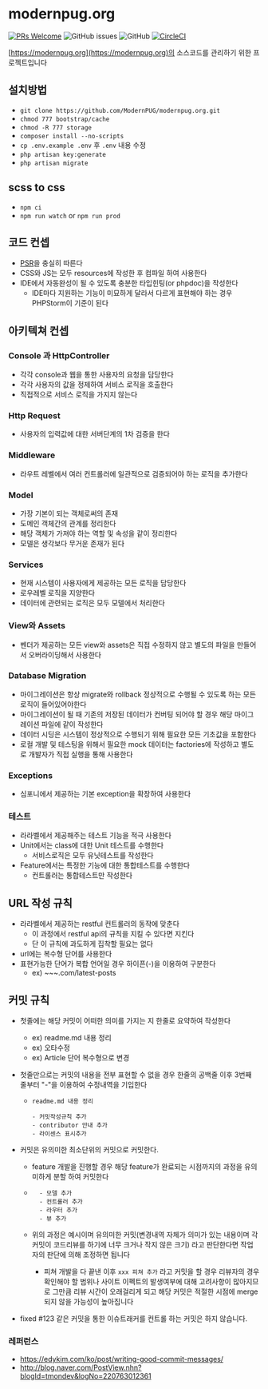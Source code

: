 # modernpug.org

[![PRs Welcome](https://img.shields.io/badge/PRs-welcome-brightgreen.svg?style=flat-square)](http://makeapullrequest.com)
![GitHub issues](https://img.shields.io/github/issues/ModernPug/modernpug.org.svg)
![GitHub](https://img.shields.io/github/license/ModernPug/modernpug.org.svg)
[![CircleCI](https://circleci.com/gh/ModernPUG/modernpug.org.svg?style=svg)](https://circleci.com/gh/ModernPUG/modernpug.org)

[https://modernpug.org](https://modernpug.org)의 소스코드를 관리하기 위한 프로젝트입니다


## 설치방법
- `git clone https://github.com/ModernPUG/modernpug.org.git`
- `chmod 777 bootstrap/cache`
- `chmod -R 777 storage`
- `composer install --no-scripts`
- `cp .env.example .env` 후 `.env` 내용 수정
- `php artisan key:generate`
- `php artisan migrate`

## scss to css
- `npm ci`
- `npm run watch` or `npm run prod`



## 코드 컨셉
- [PSR](https://www.php-fig.org/psr/)을 충실히 따른다
- CSS와 JS는 모두 resources에 작성한 후 컴파일 하여 사용한다
- IDE에서 자동완성이 될 수 있도록 충분한 타입힌팅(or phpdoc)을 작성한다
  - IDE마다 지원하는 기능이 미묘하게 달라서 다르게 표현해야 하는 경우 PHPStorm이 기준이 된다 

## 아키텍쳐 컨셉

### Console 과 HttpController
- 각각 console과 웹을 통한 사용자의 요청을 담당한다
- 각각 사용자의 값을 정제하여 서비스 로직을 호출한다
- 직접적으로 서비스 로직을 가지지 않는다

### Http Request
- 사용자의 입력값에 대한 서버단계의 1차 검증을 한다

### Middleware
- 라우트 레벨에서 여러 컨트롤러에 일관적으로 검증되어야 하는 로직을 추가한다

### Model
- 가장 기본이 되는 객체로써의 존재
- 도메인 객체간의 관계를 정리한다
- 해당 객체가 가져야 하는 역할 및 속성을 같이 정리한다
- 모델은 생각보다 무거운 존재가 된다

### Services
- 현재 시스템이 사용자에게 제공하는 모든 로직을 담당한다
- 로우레벨 로직을 지양한다
- 데이터에 관련되는 로직은 모두 모델에서 처리한다

### View와 Assets
- 벤더가 제공하는 모든 view와 assets은 직접 수정하지 않고 별도의 파일을 만들어서 오버라이딩해서 사용한다

### Database Migration
- 마이그레이션은 항상 migrate와 rollback 정상적으로 수행될 수 있도록 하는 모든 로직이 들어있어야한다
- 마이그레이션이 될 때 기존의 저장된 데이터가 컨버팅 되어야 할 경우 해당 마이그레이션 파일에 같이 작성한다
- 데이터 시딩은 시스템이 정상적으로 수행되기 위해 필요한 모든 기초값을 포함한다
- 로컬 개발 및 테스팅을 위해서 필요한 mock 데이터는 factories에 작성하고 별도로 개발자가 직접 실행을 통해 사용한다


### Exceptions
- 심포니에서 제공하는 기본 exception을 확장하여 사용한다

### 테스트 
- 라라벨에서 제공해주는 테스트 기능을 적극 사용한다
- Unit에서는 class에 대한 Unit 테스트를 수행한다
  - 서비스로직은 모두 유닛테스트를 작성한다
- Feature에서는 특정한 기능에 대한 통합테스트를 수행한다
  - 컨트롤러는 통합테스트만 작성한다
  
  
  
## URL 작성 규칙

- 라라벨에서 제공하는 restful 컨트롤러의 동작에 맞춘다
  - 이 과정에서 restful api의 규칙을 지킬 수 있다면 지킨다
  - 단 이 규칙에 과도하게 집착할 필요는 없다
- url에는 복수형 단어를 사용한다
- 표현가능한 단어가 복합 언어일 경우 하이픈(-)을 이용하여 구분한다
  - ex) ~~~.com/latest-posts
  

## 커밋 규칙
- 첫줄에는 해당 커밋이 어떠한 의미를 가지는 지 한줄로 요약하여 작성한다
  - ex) readme.md 내용 정리
  - ex) 오타수정
  - ex) Article 단어 복수형으로 변경 
  
- 첫줄만으로는 커밋의 내용을 전부 표현할 수 없을 경우 한줄의 공백줄 이후 3번째 줄부터 "-"을 이용하여 수정내역을 기입한다
  - ```
    readme.md 내용 정리
    
    - 커밋작성규칙 추가
    - contributor 안내 추가
    - 라이센스 표시추가
    ``` 
  
- 커밋은 유의미한 최소단위의 커밋으로 커밋한다.
  - feature 개발을 진행할 경우 해당 feature가 완료되는 시점까지의 과정을 유의미하게 분할 하여 커밋한다
  - ```
      - 모델 추가
      - 컨트롤러 추가
      - 라우터 추가
      - 뷰 추가
    ```
    
  - 위의 과정은 예시이며 유의미한 커밋(변경내역 자체가 의미가 있는 내용이며 각 커밋이 코드리뷰를 하기에 너무 크거나 작지 않은 크기) 라고 판단한다면 작업자의 판단에 의해 조정하면 됩니다
    - 피쳐 개발을 다 끝낸 이후 `xxx 피쳐 추가` 라고 커밋을 할 경우 리뷰자의 경우 확인해야 할 범위나 사이트 이펙트의 발생여부에 대해 고려사항이 많아지므로 그만큼 리뷰 시간이 오래걸리게 되고 해당 커밋은 적절한 시점에 merge 되지 않을 가능성이 높아집니다 
 
- fixed #123 같은 커밋을 통한 이슈트래커를 컨트롤 하는 커밋은 하지 않습니다. 

### 레퍼런스
- https://edykim.com/ko/post/writing-good-commit-messages/
- http://blog.naver.com/PostView.nhn?blogId=tmondev&logNo=220763012361

